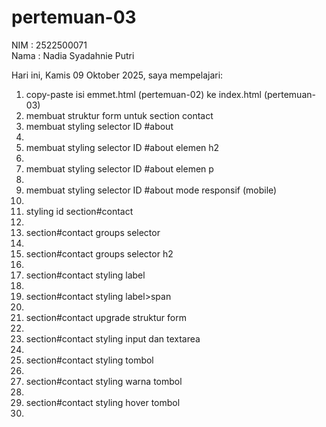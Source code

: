 # pertemuan-03

NIM : 2522500071<br>
Nama : Nadia Syadahnie Putri<br>

Hari ini, Kamis 09 Oktober 2025, saya mempelajari:
<ol>
    <li>copy-paste isi emmet.html (pertemuan-02) ke index.html (pertemuan-03)</li>
    <li>membuat struktur form untuk section contact</li>
    <li>membuat styling selector ID #about<li>
    <li>membuat styling selector ID #about elemen h2<li>
    <li>membuat styling selector ID #about elemen p<li>
    <li>membuat styling selector ID #about mode responsif (mobile)<li>
    <li>styling id section#contact<li>
    <li>section#contact groups selector<li>
    <li>section#contact groups selector h2<li>
    <li>section#contact styling label<li>
    <li>section#contact styling label>span<li>
    <li>section#contact upgrade struktur form<li>
    <li>section#contact styling input dan textarea<li>
    <li>section#contact styling tombol<li>
    <li>section#contact styling warna tombol<li>
    <li>section#contact styling hover tombol<li>
</ol>